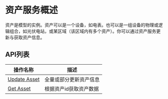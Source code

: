 # 资产服务概述

资产是模型的实例。资产可以是一个设备，如电表。也可以是一组设备的物理或逻辑组合，如光伏电站，或某区域（该区域内有多个资产）。你可以通过资产服务更新与获取资产信息。

## API列表

| 操作名称     | 描述                |
|--------------|---------------------|
| [Update Asset](update_asset) | 全量或部分更新资产信息  |
| [Get Asset](get_asset)    | 根据资产id获取资产数据 |
